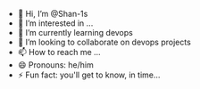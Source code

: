 - 👋 Hi, I’m @Shan-1s
- 👀 I’m interested in ...
- 🌱 I’m currently learning devops
- 💞️ I’m looking to collaborate on devops projects
- 📫 How to reach me ...
- 😄 Pronouns: he/him
- ⚡ Fun fact: you'll get to know, in time...

<!---
Shan-1s/Shan-1s is a ✨ special ✨ repository because its `README.md` (this file) appears on your GitHub profile.
You can click the Preview link to take a look at your changes.
--->
